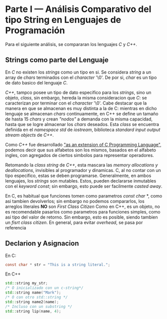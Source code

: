 # Parte I — Análisis Comparativo del tipo String en Lenguajes de Programación

Para el siguiente análisis, se compararan los lenguajes *C* y *C++*.

## Strings como parte del Lenguaje

En *C* no existen los *strings* como un tipo en si. Se considera *string* a un array de *chars* terminados con el *character* '\0'. De por si, *char* es un tipo de dato basico del lenguaje *C*.

*C++*, tampco posee un tipo de dato especifico para los *strings*, sino un objeto, *class*, sin embargo, hereda la misma consideracion que *C*: se caracterizan por terminar con el *character* '\0'. Cabe destacar que la manera en que se almacenan es muy distinta a la de C: mientras en dicho lenguaje se almacenan *chars* continuamente, en C++ se define un tamaño de hasta 15 *chars* y crean *"nodos"* a demanda con la misma capacidad, hasta que se logre almacenar los *chars* deseados. Esta *class* se encuentra definida en el *namespace std* de *iostream*, biblioteca *standard input output stream objects* de *C++*.

Como *C++* fue desarrollado ["as an extension of C Programming Language"](https://en.wikipedia.org/wiki/C%2B%2B), podemos decir que sus alfabetos son los mismos, basados en el alfabeto ingles, con agregados de ciertos simbolos para representar operadores.

Retomando la *class string* de *C++*, esta mascara las *memory allocations y deallocations*, invisibles al programador y dinamicas. C, al no contar con un tipo especifico, estas se deben programarse.
Generalmente, en ambos lenguajes, los *strings* son mutables. Estos, pueden declararse inmutables con el *keyword const*; sin embargo, esto puede ser facilmente *casted away*.

En C, es habitual que funciones tomen como parametros *const char* *, como asi tambien devolverlos; sin embargo no podemos compararlos, los arreglos literales **NO** son *First Class Citizen*
Como en C++, es un objeto, no es recomendable pasarlos como parametros para funciones simples, como asi tipo del valor de retorno. Sin embargo, esto es posible, siendo tambien un *fisrt class citizen*.
En general, para evitar *overhead*, se pasa por referencia

## Declarion y Asignacion

En C:

```c
const char * str = "This is a string literal.";
```

En C++

```cpp
std::string my_str;
/* O inicializado con un c-string*/
std::string name("Mark");
/* O con otro std::string */
std::string name2(name);
/* Incluso con un substring */
std::string lip(name, 4);
```
